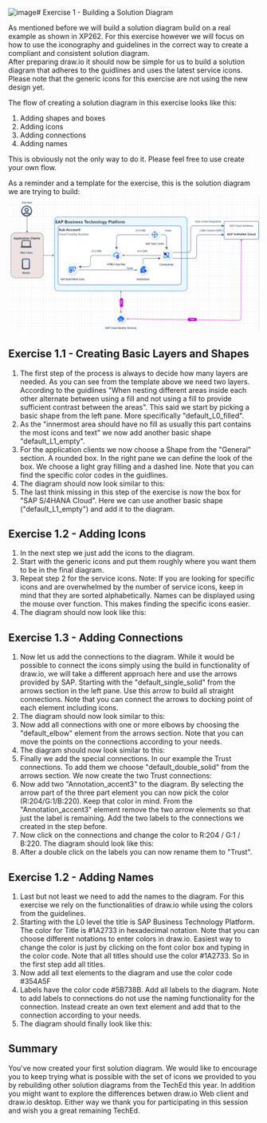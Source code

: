 ![image](https://github.com/SAP-samples/teched2023-XP286v/assets/28632972/af5d89d3-355f-4387-ab8d-8e4c982f3ca9)# Exercise 1 - Building a Solution Diagram

As mentioned before we will build a solution diagram build on a real example as shown in XP262. For this exercise however we will focus on how to use the iconography and guidelines in the correct way to create a compliant and consistent solution diagram.  
After preparing draw.io it should now be simple for us to build a solution diagram that adheres to the guidlines and uses the latest service icons. Please note that the generic icons for this exercise are not using the new design yet.

The flow of creating a solution diagram in this exercise looks like this:
1. Adding shapes and boxes
2. Adding icons
3. Adding connections
4. Adding names

This is obviously not the only way to do it. Please feel free to use create your own flow.

As a reminder and a template for the exercise, this is the solution diagram we are trying to build:
<br>![](/exercises/ex1/images/Ex01_01.png)

## Exercise 1.1 - Creating Basic Layers and Shapes

1. The first step of the process is always to decide how many layers are needed. As you can see from the template above we need two layers. According to the guidlines "When nesting different areas inside each other alternate between using a fill and not using a fill to provide sufficient contrast between the areas". This said we start by picking a basic shape from the left pane. More specifically "default_L0_filled".
2. As the "innermost area should have no fill as usually this part contains the most icons and text" we now add another basic shape "default_L1_empty".
3. For the application clients we now choose a Shape from the "General" section. A rounded box. In the right pane we can define the look of the box. We choose a light gray filling and a dashed line. Note that you can find the specific color codes in the guidlines.
4. The diagram should now look similar to this:
5. The last think missing in this step of the exercise is now the box for "SAP S/4HANA Cloud". Here we can use another basic shape ("default_L1_empty") and add it to the diagram.
   
## Exercise 1.2 - Adding Icons

1. In the next step we just add the icons to the diagram.
2. Start with the generic icons and put them roughly where you want them to be in the final diagram.
3. Repeat step 2 for the service icons. Note: If you are looking for specific icons and are overwhelmed by the number of service icons, keep in mind that they are sorted alphabetically. Names can be displayed using the mouse over function. This makes finding the specific icons easier.
4. The diagram should now look like this:

## Exercise 1.3 - Adding Connections

1. Now let us add the connections to the diagram. While it would be possible to connect the icons simply using the build in functionality of draw.io, we will take a different approach here and use the arrows provided by SAP. Starting with the "default_single_solid" from the arrows section in the left pane. Use this arrow to build all straight connections. Note that you can connect the arrows to docking point of each element including icons.
2. The diagram should now look similar to this:
3. Now add all connections with one or more elbows by choosing the "default_elbow" element from the arrows section. Note that you can move the points on the connections according to your needs.
4. The diagram should now look similar to this:
5. Finally we add the special connections. In our example the Trust connections. To add them we choose "default_double_solid" from the arrows section. We now create the two Trust connections:
6. Now add two "Annotation_accent3" to the diagram. By selecting the arrow part of the three part element you can now pick the color (R:204/G:1/B:220). Keep that color in mind. From the "Annotation_accent3" element remove the two arrow elements so that just the label is remaining. Add the two labels to the connections we created in the step before.
7. Now click on the connections and change the color to R:204 / G:1 / B:220. The diagram should look like this:
8. After a double click on the labels you can now rename them to "Trust".

## Exercise 1.2 - Adding Names

1. Last but not least we need to add the names to the diagram. For this exercise we rely on the functionalities of draw.io while using the colors from the guidelines. 
2. Starting with the L0 level the title is SAP Business Technology Platform. The color for Title is #1A2733 in hexadecimal notation. Note that you can choose different notations to enter colors in draw.io. Easiest way to change the color is just by clicking on the font color box and typing in the color code. Note that all titles should use the color #1A2733. So in the first step add all titles.
3. Now add all text elements to the diagram and use the color code #354A5F
4. Labels have the color code #5B738B. Add all labels to the diagram. Note to add labels to connections do not use the naming functionality for the connection. Instead create an own text element and add that to the connection according to your needs.
5. The diagram should finally look like this:

## Summary

You've now created your first solution diagram. We would like to encourage you to keep trying what is possible with the set of icons we provided to you by rebuilding other solution diagrams from the TechEd this year. In addition you might want to explore the differences betwen draw.io Web client and draw.io desktop. Either way we thank you for participating in this session and wish you a great remaining TechEd.

